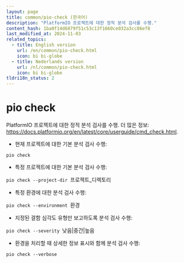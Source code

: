 ```yaml
---
layout: page
title: common/pio-check (한국어)
description: "PlatformIO 프로젝트에 대한 정적 분석 검사를 수행."
content_hash: 1ba0f14d6879f51c53c13f1660ce032a3cc86ef8
last_modified_at: 2024-11-03
related_topics:
  - title: English version
    url: /en/common/pio-check.html
    icon: bi bi-globe
  - title: Nederlands version
    url: /nl/common/pio-check.html
    icon: bi bi-globe
tldri18n_status: 2
---
```

# pio check

PlatformIO 프로젝트에 대한 정적 분석 검사를 수행.
더 많은 정보: <https://docs.platformio.org/en/latest/core/userguide/cmd_check.html>.

- 현재 프로젝트에 대한 기본 분석 검사 수행:

`pio check`

- 특정 프로젝트에 대한 기본 분석 검사 수행:

`pio check --project-dir `<span class="tldr-var badge badge-pill bg-dark-lm bg-white-dm text-white-lm text-dark-dm font-weight-bold">프로젝트_디렉토리</span>

- 특정 환경에 대한 분석 검사 수행:

`pio check --environment `<span class="tldr-var badge badge-pill bg-dark-lm bg-white-dm text-white-lm text-dark-dm font-weight-bold">환경</span>

- 지정된 결함 심각도 유형만 보고하도록 분석 검사 수행:

`pio check --severity `<span class="tldr-var badge badge-pill bg-dark-lm bg-white-dm text-white-lm text-dark-dm font-weight-bold">낮음|중간|높음</span>

- 환경을 처리할 때 상세한 정보 표시와 함께 분석 검사 수행:

`pio check --verbose`
